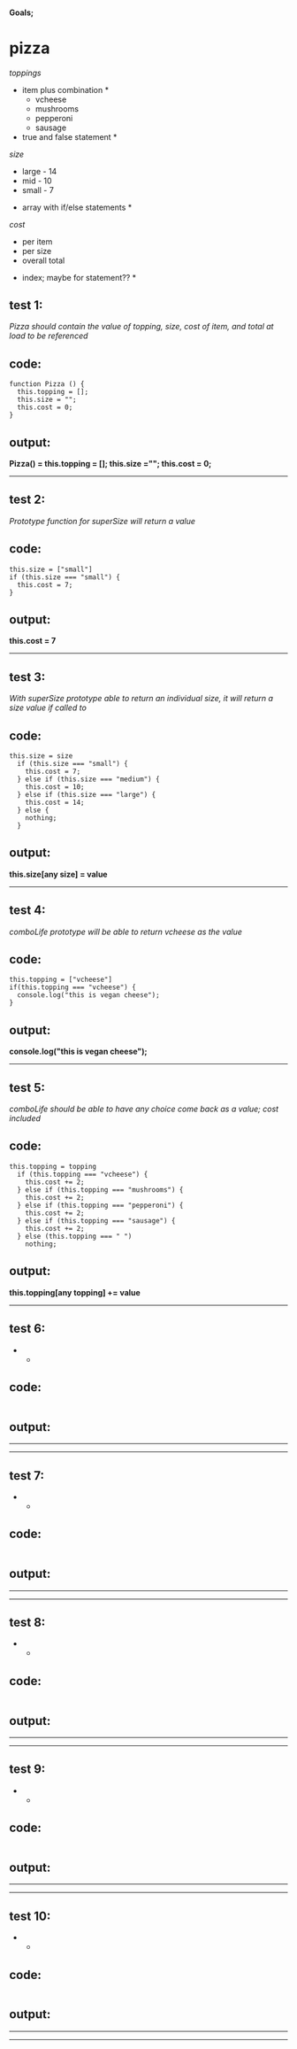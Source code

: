 #### Goals;
# pizza
_toppings_
  * item plus combination *
      + vcheese 
      + mushrooms
      + pepperoni
      + sausage
  * true and false statement *

_size_
  + large - 14 
  + mid - 10 
  + small - 7
  * array with if/else statements *

_cost_
  + per item 
  + per size 
  + overall total 
  * index; maybe for statement?? *

## test 1:
*_Pizza_ should contain the value of topping, size, cost of item, and total at load to be referenced*
## code:
```
function Pizza () {
  this.topping = [];
  this.size = "";
  this.cost = 0;
}
```
## output:
**Pizza() = this.topping = []; this.size =""; this.cost = 0;**
___

## test 2:
*Prototype function for superSize will return a value*
## code:
```
this.size = ["small"]
if (this.size === "small") {
  this.cost = 7;
}
```
## output: 
**this.cost = 7**
___

## test 3:
*With superSize prototype able to return an individual size, it will return a size value if called to*
## code:
```
this.size = size
  if (this.size === "small") {
    this.cost = 7;
  } else if (this.size === "medium") {
    this.cost = 10;
  } else if (this.size === "large") {
    this.cost = 14;
  } else {
    nothing;
  }
```
## output:
**this.size[any size] = value**
___

## test 4:
*comboLife prototype will be able to return vcheese as the value*
## code:
```
this.topping = ["vcheese"]
if(this.topping === "vcheese") {
  console.log("this is vegan cheese");
}
```
## output:
**console.log("this is vegan cheese");**
___

## test 5:
*comboLife should be able to have any choice come back as a value; cost included*
## code:
```
this.topping = topping
  if (this.topping === "vcheese") {
    this.cost += 2;
  } else if (this.topping === "mushrooms") {
    this.cost += 2;
  } else if (this.topping === "pepperoni") {
    this.cost += 2;
  } else if (this.topping === "sausage") {
    this.cost += 2;
  } else (this.topping === " ") 
    nothing;
```
## output:
**this.topping[any topping] += value**
___

## test 6:
*   *
## code:
```

```
## output:
**    **
___

## test 7:
*   *
## code:
```

```
## output:
**    **
___

## test 8:
*   *
## code:
```

```
## output:
**    **
___

## test 9:
*   *
## code:
```

```
## output:
**    **
___

## test 10:
*   *
## code:
```

```
## output:
**    **
___

